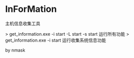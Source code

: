 # InForMation
主机信息收集工具

\>	get_information.exe -i start -L start -s start  运行所有功能
\>	get_information.exe -i start  运行收集系统信息功能

by nmask
